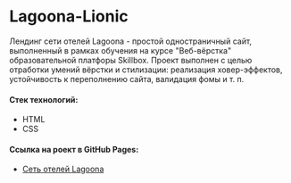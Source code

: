 # Lagoona-Lionic
Лендинг сети отелей Lagoona - простой одностраничный сайт, выполненный в рамках обучения на курсе "Веб-вёрстка" образовательной платфоры Skillbox. Проект выполнен с целью отработки умений вёрстки и стилизации: реализация ховер-эффектов, устойчивость к переполнению сайта, валидация фомы и т. п.
#### Стек технологий:
* HTML
* CSS
#### Ссылка на роект в GitHub Pages:
* [Сеть отелей Lagoona](https://gresln.github.io/Lagoona-Lionic/)

